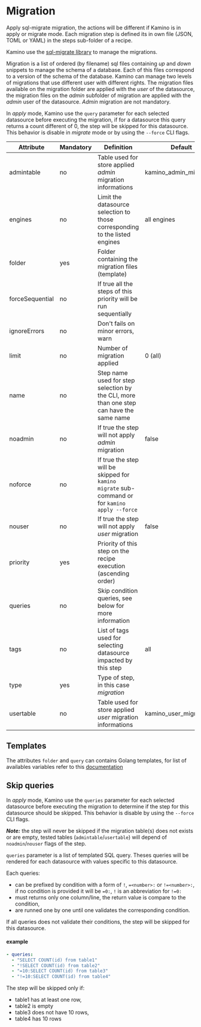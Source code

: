 # Migration

Apply sql-migrate migration, the actions will be different if Kamino is in apply or migrate mode. Each migration step is defined its in own file (JSON, TOML or YAML) in the steps sub-folder of a recipe. 

Kamino use the [sql-migrate library](https://github.com/rubenv/sql-migrate) to manage the migrations.

Migration is a list of ordered (by filename) sql files containing _up_ and _down_ snippets to manage the schema of a database. Each of this files correspond to a version of the schema of the database. Kamino can manage two levels of migrations that use different user with different rights. The migration files available on the migration folder are applied with the _user_ of the datasource, the migration files on the _admin_ subfolder of migration are applied with the _admin_ user of the datasource. _Admin_ migration are not mandatory.

In _apply_ mode, Kamino use the `query` parameter for each selected datasource before executing the migration, if for a datasource this query returns a count different of 0, the step will be skipped for this datasource. This behavior is disable in _migrate_ mode or by using the `--force` CLI flags.

Attribute     | Mandatory | Definition | Default
--------------|----------------|------------|-----
admintable    | no  | Table used for store applied _admin_ migration informations | kamino_admin_migrations
engines       | no  | Limit the datasource selection to those corresponding to the listed engines | all engines
folder        | yes | Folder containing the migration files (template)
forceSequential| no | If true all the steps of this priority will be run sequentially
ignoreErrors  | no  | Don't fails on minor errors, warn 
limit         | no  | Number of migration applied | 0 (all)
name          | no  | Step name used for step selection by the CLI, more than one step can have the same name
noadmin       | no  | If true the step will not apply _admin_ migration | false 
noforce       | no  | If true the step will be skipped for `kamino migrate` sub-command or for `kamino apply --force` 
nouser        | no  | If true the step will not apply _user_ migration | false 
priority      | yes | Priority of this step on the recipe execution (ascending order)
queries       | no  | Skip condition queries, see below for more information
tags          | no  | List of tags used for selecting datasource impacted by this step | all
type          | yes | Type of step, in this case _migration_
usertable     | no  | Table used for store applied _user_ migration informations | kamino_user_migrations

## Templates 
The attributes `folder` and `query` can contains Golang templates, for list of availables variables refer to this [documentation](/doc/template.md)

## Skip queries
In _apply_ mode, Kamino use the `queries` parameter for each selected datasource before executing the migration to determine if the step for this datasource should be skipped. This behavior is disable by using the `--force` CLI flags.

***Note:*** the step will never be skipped if the migration table(s) does not exists or are empty, tested tables (`admintable`/`usertable`) will depend of `noadmin`/`nouser` flags of the step.

`queries` parameter is a list of templated SQL query. Theses queries will be rendered for each datasource with values specific to this datasource.

Each queries: 
  * can be prefixed by condition with a form of `!`, `=<number>:` or `!=<number>:`, if no condition is provided it will be `=0:`, `!` is an abbreviation for `!=0:`
  * must returns only one column/line, the return value is compare to the condition,
  * are runned one by one until one validates the corresponding condition.
  
If all queries does not validate their conditions, the step will be skipped for this datasource.

#### example 
```yaml
- queries:
  - "SELECT COUNT(id) from table1"
  - "!SELECT COUNT(id) from table2"
  - "=10:SELECT COUNT(id) from table3"
  - "!=10:SELECT COUNT(id) from table4"
```

The step will be skipped only if: 
  * table1 has at least one row,
  * table2 is empty
  * table3 does not have 10 rows,
  * table4 has 10 rows
